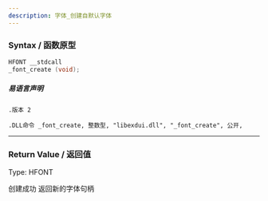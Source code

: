 ```yaml
---
description: 字体_创建自默认字体
---
```


### Syntax / 函数原型

```C++
HFONT __stdcall 
_font_create (void);
```

##### 易语言声明

```Elang
.版本 2

.DLL命令 _font_create, 整数型, "libexdui.dll", "_font_create", 公开, 
```

---

### Return Value / 返回值

Type: HFONT

创建成功 返回新的字体句柄
